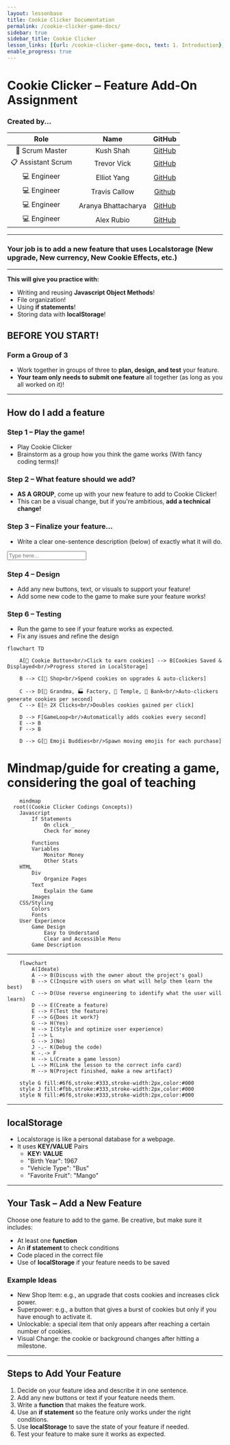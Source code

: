 ```yaml
---
layout: lessonbase
title: Cookie Clicker Documentation
permalink: /cookie-clicker-game-docs/
sidebar: true
sidebar_title: Cookie Clicker
lesson_links: [{url: /cookie-clicker-game-docs, text: 1. Introduction}, {url: /cookie-clicker-game-docs/class-architecture, text: 2. Classes}]
enable_progress: true
---
```



# Cookie Clicker – Feature Add-On Assignment


### Created by...

| Role            | Name                 | GitHub |
|:---------------:|:--------------------:|:------:|
| 🧭 Scrum Master | Kush Shah        | [GitHub](https://github.com/kush1434) |
| 📋 Assistant Scrum | Trevor Vick   | [GitHub](https://github.com/Tvick22) |
| 💻 Engineer     | Elliot Yang          | [GitHub](https://github.com/ellioty15) |
| 💻 Engineer     | Travis Callow        | [Github](https://github.com/TravisCallow) |
| 💻 Engineer     | Aranya Bhattacharya  | [GitHub](https://github.com/aranyab0924) |
| 💻 Engineer     | Alex Rubio           | [GitHub](https://github.com/AlexRubio1) |

---

### Your job is to add a new feature that uses **Localstorage** (New upgrade, New currency, New Cookie Effects, etc.)

---

**This will give you practice with:**

- Writing and reusing **Javascript Object Methods**!
- File organization!
- Using **if statements**!
- Storing data with **localStorage**!

## BEFORE YOU START!

### Form a Group of 3
- Work together in groups of three to **plan, design, and test** your feature.
- **Your team only needs to submit one feature** all together (as long as you all worked on it)!

---

## How do I add a feature

### Step 1 – Play the game!
- Play Cookie Clicker
- Brainstorm as a group how you think the game works (With fancy coding terms)!

### Step 2 – What feature should we add?
- **AS A GROUP**, come up with your new feature to add to Cookie Clicker!
- This can be a visual change, but if you're ambitious, **add a technical change!**

### Step 3 – Finalize your feature...
- Write a clear one-sentence description (below) of exactly what it will do.

<input type="text" placeholder="Type here..."/>

### Step 4 – Design
- Add any new buttons, text, or visuals to support your feature!
- Add some new code to the game to make sure your feature works!

### Step 6 – Testing
- Run the game to see if your feature works as expected.
- Fix any issues and refine the design

```mermaid
flowchart TD

    A[🍪 Cookie Button<br/>Click to earn cookies] --> B[Cookies Saved & Displayed<br/>Progress stored in LocalStorage]

    B --> C[🛒 Shop<br/>Spend cookies on upgrades & auto-clickers]

    C --> D[👵 Grandma, 🏭 Factory, 🥭 Temple, 🏦 Bank<br/>Auto-clickers generate cookies per second]
    C --> E[🖱 2X Clicks<br/>Doubles cookies gained per click]

    D --> F[GameLoop<br/>Automatically adds cookies every second]
    E --> B
    F --> B

    D --> G[🎉 Emoji Buddies<br/>Spawn moving emojis for each purchase]

```
# Mindmap/guide for creating a game, considering the goal of teaching
```mermaid
    mindmap
  root((Cookie Clicker Codings Concepts))
    Javascript
        If Statements
            On click _
            Check for money

        Functions
        Variables
            Monitor Money
            Other Stats
    HTML
        Div
            Organize Pages
        Text
            Explain the Game
        Images
    CSS/Styling
        Colors
        Fonts
    User Experience
        Game Design
            Easy to Understand
            Clear and Accessible Menu
        Game Description

```

---

```mermaid
    flowchart
        A(Ideate)
        A --> B(Discuss with the owner about the project's goal)
        B --> C(Inquire with users on what will help them learn the best)
        C --> D(Use reverse engineering to identify what the user will learn)
        D --> E(Create a feature)
        E --> F(Test the feature)
        F --> G{Does it work?}
        G --> H(Yes)
        H --> I(Style and optimize user experience)
        I --> L
        G --> J(No)
        J -.- K(Debug the code)
        K -.-> F
        H --> L(Create a game lesson)
        L --> M(Link the lesson to the correct info card)
        M --> N(Project finished, make a new artifact)

    style G fill:#6f6,stroke:#333,stroke-width:2px,color:#000
    style J fill:#fbb,stroke:#333,stroke-width:2px,color:#000
    style N fill:#6f6,stroke:#333,stroke-width:2px,color:#000
```

---

## localStorage

- Localstorage is like a personal database for a webpage.
- It uses **KEY/VALUE** Pairs
  - **KEY: VALUE**
  - "Birth Year": 1967
  - "Vehicle Type": "Bus"
  - "Favorite Fruit": "Mango"

---

## Your Task – Add a New Feature

Choose one feature to add to the game. Be creative, but make sure it includes:
- At least one **function**
- An **if statement** to check conditions
- Code placed in the correct file
- Use of **localStorage** if your feature needs to be saved

### Example Ideas
- New Shop Item: e.g., an upgrade that costs cookies and increases click power.
- Superpower: e.g., a button that gives a burst of cookies but only if you have enough to activate it.
- Unlockable: a special item that only appears after reaching a certain number of cookies.
- Visual Change: the cookie or background changes after hitting a milestone.

---

## Steps to Add Your Feature

1. Decide on your feature idea and describe it in one sentence.
2. Add any new buttons or text if your feature needs them.
3. Write a **function** that makes the feature work.
4. Use an **if statement** so the feature only works under the right conditions.
5. Use **localStorage** to save the state of your feature if needed.
6. Test your feature to make sure it works as expected.

